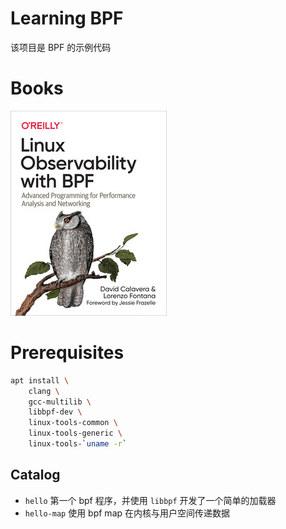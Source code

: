 # Learning BPF

该项目是 BPF 的示例代码

# Books

[<img src=".assets/linx-observability-with-bpf.jpg" width="250" height="328">](https://www.oreilly.com/library/view/linux-observability-with/9781492050193/)

# Prerequisites

```bash
apt install \
    clang \
    gcc-multilib \
    libbpf-dev \
    linux-tools-common \
    linux-tools-generic \
    linux-tools-`uname -r`
```

## Catalog

* `hello` 第一个 bpf 程序，并使用 `libbpf` 开发了一个简单的加载器
* `hello-map` 使用 bpf map 在内核与用户空间传递数据
